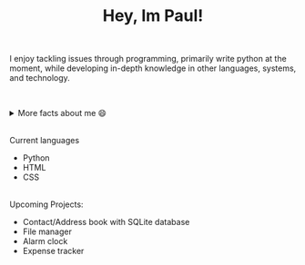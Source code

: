 
 ### <h1 align='center'>**Hey, Im Paul!** </h1><br>
<p1>I enjoy tackling issues through programming, primarily write python at the moment, while developing in-depth knowledge in other languages, systems, and technology.</p1>

<br><details> 
    <summary>More facts about me 😄 </summary>
    <br>
    - Interested in space and aeronautics 🚀 <br>
    - I enjoy reading, to develop my education and understanding 📚 <br>
    - Strive to write useful, clean, and efficient code 💻
    </details>
    
<br>Current languages</br>
 - Python
 - HTML
 - CSS

<br>Upcoming Projects:</br>
 - Contact/Address book with SQLite database
 - File manager
 - Alarm clock
 - Expense tracker
